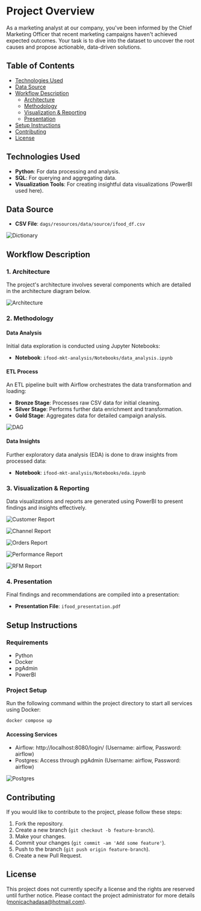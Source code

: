 # Project Overview

As a marketing analyst at our company, you've been informed by the Chief Marketing Officer that recent marketing campaigns haven't achieved expected outcomes. Your task is to dive into the dataset to uncover the root causes and propose actionable, data-driven solutions.

## Table of Contents
- [Technologies Used](#technologies-used)
- [Data Source](#data-source)
- [Workflow Description](#workflow-description)
  - [Architecture](#architecture)
  - [Methodology](#methodology)
  - [Visualization & Reporting](#visualization--reporting)
  - [Presentation](#presentation)
- [Setup Instructions](#setup-instructions)
- [Contributing](#contributing)
- [License](#license)

## Technologies Used
- **Python**: For data processing and analysis.
- **SQL**: For querying and aggregating data.
- **Visualization Tools**: For creating insightful data visualizations (PowerBI used here).

## Data Source
- **CSV File**: `dags/resources/data/source/ifood_df.csv`

![Dictionary](images/dictionary.png "Data Dictionary")

## Workflow Description

### 1. Architecture
The project's architecture involves several components which are detailed in the architecture diagram below.

![Architecture](images/architecture.png "System Architecture")

### 2. Methodology

#### Data Analysis
Initial data exploration is conducted using Jupyter Notebooks:
- **Notebook**: `ifood-mkt-analysis/Notebooks/data_analysis.ipynb`

#### ETL Process
An ETL pipeline built with Airflow orchestrates the data transformation and loading:
- **Bronze Stage**: Processes raw CSV data for initial cleaning.
- **Silver Stage**: Performs further data enrichment and transformation.
- **Gold Stage**: Aggregates data for detailed campaign analysis.

![DAG](images/dag_tasks.png "Airflow DAG")

#### Data Insights
Further exploratory data analysis (EDA) is done to draw insights from processed data:
- **Notebook**: `ifood-mkt-analysis/Notebooks/eda.ipynb`

### 3. Visualization & Reporting
Data visualizations and reports are generated using PowerBI to present findings and insights effectively.

![Customer Report](images/customer_report.png "Customer Report")

![Channel Report](images/channel_report.png "Channel Report")

![Orders Report](images/orders_report.png "Orders Report")

![Performance Report](images/performance_report.png "Performance Report")

![RFM Report](images/rfm_segment_report.png "RFM Report")

### 4. Presentation
Final findings and recommendations are compiled into a presentation:
- **Presentation File**: `ifood_presentation.pdf`

## Setup Instructions

### Requirements
- Python
- Docker
- pgAdmin
- PowerBI

### Project Setup
Run the following command within the project directory to start all services using Docker:
```bash
docker compose up
```

#### Accessing Services
- Airflow: http://localhost:8080/login/ (Username: airflow, Password: airflow)
- Postgres: Access through pgAdmin (Username: airflow, Password: airflow)

![Postgres](images/postgres_acess.png "Postgres Access")

## Contributing
If you would like to contribute to the project, please follow these steps:

1. Fork the repository.
2. Create a new branch (`git checkout -b feature-branch`).
3. Make your changes.
4. Commit your changes (`git commit -am 'Add some feature'`).
5. Push to the branch (`git push origin feature-branch`).
6. Create a new Pull Request.

## License
This project does not currently specify a license and the rights are reserved until further notice. Please contact the project administrator for more details (monicachadasa@hotmail.com).